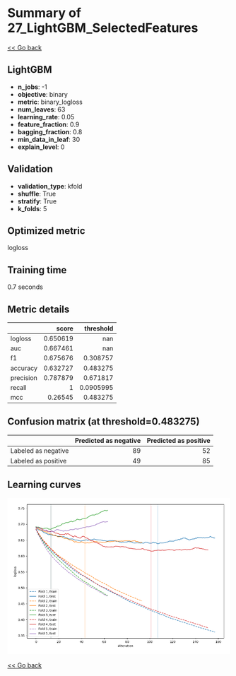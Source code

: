 # Summary of 27_LightGBM_SelectedFeatures

[<< Go back](../README.md)


## LightGBM
- **n_jobs**: -1
- **objective**: binary
- **metric**: binary_logloss
- **num_leaves**: 63
- **learning_rate**: 0.05
- **feature_fraction**: 0.9
- **bagging_fraction**: 0.8
- **min_data_in_leaf**: 30
- **explain_level**: 0

## Validation
 - **validation_type**: kfold
 - **shuffle**: True
 - **stratify**: True
 - **k_folds**: 5

## Optimized metric
logloss

## Training time

0.7 seconds

## Metric details
|           |    score |   threshold |
|:----------|---------:|------------:|
| logloss   | 0.650619 | nan         |
| auc       | 0.667461 | nan         |
| f1        | 0.675676 |   0.308757  |
| accuracy  | 0.632727 |   0.483275  |
| precision | 0.787879 |   0.671817  |
| recall    | 1        |   0.0905995 |
| mcc       | 0.26545  |   0.483275  |


## Confusion matrix (at threshold=0.483275)
|                     |   Predicted as negative |   Predicted as positive |
|:--------------------|------------------------:|------------------------:|
| Labeled as negative |                      89 |                      52 |
| Labeled as positive |                      49 |                      85 |

## Learning curves
![Learning curves](learning_curves.png)

[<< Go back](../README.md)
